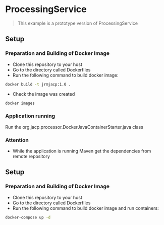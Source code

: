 # ProcessingService
> This example is a prototype version of ProcessingService

## Setup

### Preparation and Building of Docker Image 

- Clone this repository to your host
- Go to the directory called Dockerfiles
- Run the following command to build docker image: 
```bash
docker build -t jrmjacp:1.0 .
```
- Check the image was created
```bash
docker images
```
### Application running

Run the org.jacp.processor.DockerJavaContainerStarter.java class

### Attention
- While the application is running Maven get the dependencies
from remote repository

## Setup

### Preparation and Building of Docker Image 

- Clone this repository to your host
- Go to the directory called Dockerfiles
- Run the following command to build docker image and run containers: 
```bash
docker-compose up -d
```
